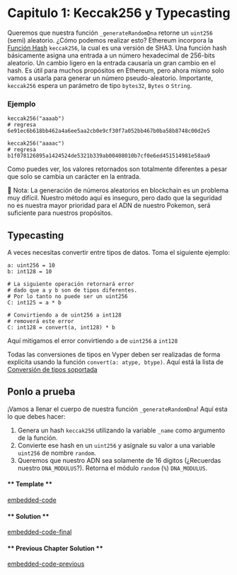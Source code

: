 <!-- Add translation for the following page: https://vyper.fun/#/1/keccak256-and-typecasting
Do NOT change the code below. The below code runs the code editor -->

# Capitulo 1: Keccak256 y Typecasting

Queremos que nuestra función `_generateRandomDna` retorne un `uint256` (semi) aleatorio. ¿Cómo podemos realizar esto?
Ethereum incorpora la [Función Hash]([https://es.wikipedia.org/wiki/Función_hash]) `keccak256`, la cual es una versión de SHA3. Una función hash básicamente asigna una entrada a un número hexadecimal de 256-bits aleatorio. Un cambio ligero en la entrada causaría un gran cambio en el hash.
Es útil para muchos propósitos en Ethereum, pero ahora mismo solo vamos a usarla para generar un número pseudo-aleatorio.
Importante, `keccak256` espera un parámetro de tipo `bytes32`, `Bytes` o `String`.

### Ejemplo
```vyper
keccak256("aaaab")
# regresa 6e91ec6b618bb462a4a6ee5aa2cb0e9cf30f7a052bb467b0ba58b8748c00d2e5

keccak256("aaaac")
# regresa b1f078126895a1424524de5321b339ab00408010b7cf0e6ed451514981e58aa9
```
Como puedes ver, los valores retornados son totalmente diferentes a pesar que solo se cambia un carácter en la entrada.

	Nota: La generación de números aleatorios en blockchain es un problema muy difícil. Nuestro método aquí es inseguro, pero dado que la seguridad no es nuestra mayor prioridad para el ADN de nuestro Pokemon, será suficiente para nuestros propósitos.

## Typecasting
A veces necesitas convertir entre tipos de datos. Toma el siguiente ejemplo:

```vyper
a: uint256 = 10
b: int128 = 10

# La siguiente operación retornará error
# dado que a y b son de tipos diferentes.
# Por lo tanto no puede ser un uint256
C: int125 = a * b

# Convirtiendo a de uint256 a int128
# removerá este error 
C: int128 = convert(a, int128) * b
```
Aquí mitigamos el error convirtiendo `a` de `uint256` a `int128`

Todas las conversiones de tipos en Vyper deben ser realizadas de forma explicita usando la función `convert(a: atype, btype)`. Aquí está la lista de [Conversión de tipos soportada](https://vyper.readthedocs.io/en/stable/types.html#type-conversions)

## Ponlo a prueba

¡Vamos a llenar el cuerpo de nuestra función `_generateRandomDna`!
Aquí esta lo que debes hacer:
1. Genera un hash `keccak256` utilizando la variable `_name` como argumento de la función.
2. Convierte ese hash en un `uint256` y asígnale su valor a una variable `uint256` de nombre `random`.
3. Queremos que nuestro ADN sea solamente de 16 dígitos (¿Recuerdas nuestro `DNA_MODULUS`?). Retorna el módulo `random` (`%`) `DNA_MODULUS`. 

<!-- tabs:start -->

#### ** Template **

[embedded-code](../assets/1/1.11-template-code.vy ':include :type=code embed-template')

#### ** Solution **

[embedded-code-final](../assets/1/1.11-finished-code.vy ':include :type=code embed-final')

#### ** Previous Chapter Solution **

[embedded-code-previous](../assets/1/1.10-finished-code.vy ':include :type=code embed-previous')

<!-- tabs:end -->
